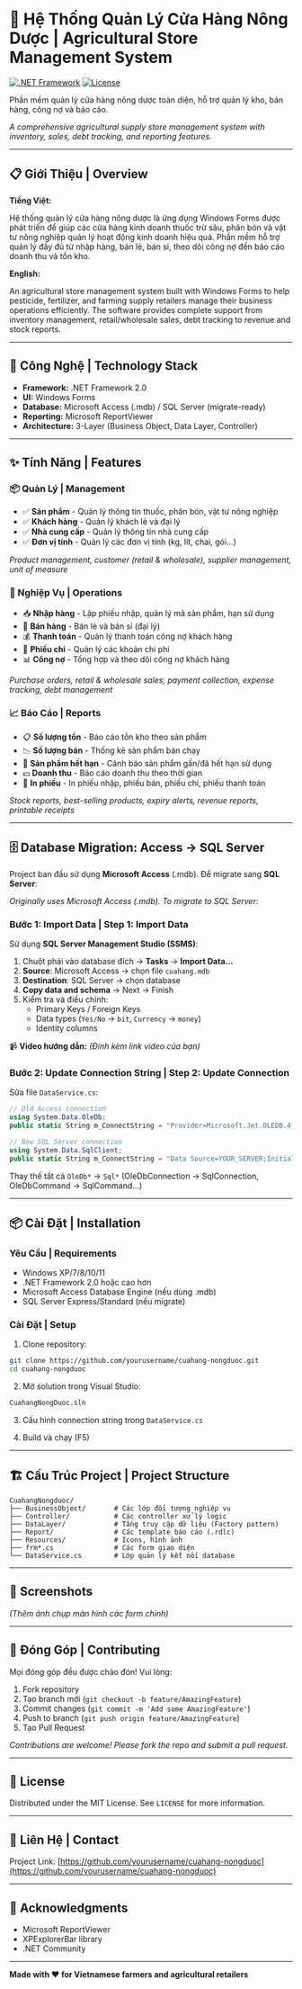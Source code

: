 # 🌾 Hệ Thống Quản Lý Cửa Hàng Nông Dược | Agricultural Store Management System

[![.NET Framework](https://img.shields.io/badge/.NET%20Framework-2.0-blue.svg)](https://dotnet.microsoft.com/)
[![License](https://img.shields.io/badge/license-MIT-green.svg)](LICENSE)

Phần mềm quản lý cửa hàng nông dược toàn diện, hỗ trợ quản lý kho, bán hàng, công nợ và báo cáo.

*A comprehensive agricultural supply store management system with inventory, sales, debt tracking, and reporting features.*

---

## 📋 Giới Thiệu | Overview

**Tiếng Việt:**

Hệ thống quản lý cửa hàng nông dược là ứng dụng Windows Forms được phát triển để giúp các cửa hàng kinh doanh thuốc trừ sâu, phân bón và vật tư nông nghiệp quản lý hoạt động kinh doanh hiệu quả. Phần mềm hỗ trợ quản lý đầy đủ từ nhập hàng, bán lẻ, bán sỉ, theo dõi công nợ đến báo cáo doanh thu và tồn kho.

**English:**

An agricultural store management system built with Windows Forms to help pesticide, fertilizer, and farming supply retailers manage their business operations efficiently. The software provides complete support from inventory management, retail/wholesale sales, debt tracking to revenue and stock reports.

---

## 🚀 Công Nghệ | Technology Stack

- **Framework:** .NET Framework 2.0
- **UI:** Windows Forms
- **Database:** Microsoft Access (.mdb) / SQL Server (migrate-ready)
- **Reporting:** Microsoft ReportViewer
- **Architecture:** 3-Layer (Business Object, Data Layer, Controller)

---

## ✨ Tính Năng | Features

### 📦 Quản Lý | Management
- ✅ **Sản phẩm** - Quản lý thông tin thuốc, phân bón, vật tư nông nghiệp
- ✅ **Khách hàng** - Quản lý khách lẻ và đại lý
- ✅ **Nhà cung cấp** - Quản lý thông tin nhà cung cấp
- ✅ **Đơn vị tính** - Quản lý các đơn vị tính (kg, lít, chai, gói...)

*Product management, customer (retail & wholesale), supplier management, unit of measure*

### 💼 Nghiệp Vụ | Operations
- 📥 **Nhập hàng** - Lập phiếu nhập, quản lý mã sản phẩm, hạn sử dụng
- 🛒 **Bán hàng** - Bán lẻ và bán sỉ (đại lý)
- 💰 **Thanh toán** - Quản lý thanh toán công nợ khách hàng
- 💸 **Phiếu chi** - Quản lý các khoản chi phí
- 📊 **Công nợ** - Tổng hợp và theo dõi công nợ khách hàng

*Purchase orders, retail & wholesale sales, payment collection, expense tracking, debt management*

### 📈 Báo Cáo | Reports
- 📋 **Số lượng tồn** - Báo cáo tồn kho theo sản phẩm
- 📉 **Số lượng bán** - Thống kê sản phẩm bán chạy
- 📅 **Sản phẩm hết hạn** - Cảnh báo sản phẩm gần/đã hết hạn sử dụng
- 💵 **Doanh thu** - Báo cáo doanh thu theo thời gian
- 🧾 **In phiếu** - In phiếu nhập, phiếu bán, phiếu chi, phiếu thanh toán

*Stock reports, best-selling products, expiry alerts, revenue reports, printable receipts*

---

## 🗄️ Database Migration: Access → SQL Server

Project ban đầu sử dụng **Microsoft Access** (.mdb). Để migrate sang **SQL Server**:

*Originally uses Microsoft Access (.mdb). To migrate to SQL Server:*

### Bước 1: Import Data | Step 1: Import Data

Sử dụng **SQL Server Management Studio (SSMS)**:

1. Chuột phải vào database đích → **Tasks** → **Import Data...**
2. **Source**: Microsoft Access → chọn file `cuahang.mdb`
3. **Destination**: SQL Server → chọn database
4. **Copy data and schema** → Next → Finish
5. Kiểm tra và điều chỉnh:
   - Primary Keys / Foreign Keys
   - Data types (`Yes/No` → `bit`, `Currency` → `money`)
   - Identity columns

📹 **Video hướng dẫn:** *(Đính kèm link video của bạn)*

### Bước 2: Update Connection String | Step 2: Update Connection

Sửa file `DataService.cs`:

```csharp
// Old Access connection
using System.Data.OleDb;
public static String m_ConnectString = "Provider=Microsoft.Jet.OLEDB.4.0;Data Source=cuahang.dll;";

// New SQL Server connection
using System.Data.SqlClient;
public static String m_ConnectString = "Data Source=YOUR_SERVER;Initial Catalog=YOUR_DATABASE;Integrated Security=True;";
```

Thay thế tất cả `OleDb*` → `Sql*` (OleDbConnection → SqlConnection, OleDbCommand → SqlCommand...)

---

## 📦 Cài Đặt | Installation

### Yêu Cầu | Requirements
- Windows XP/7/8/10/11
- .NET Framework 2.0 hoặc cao hơn
- Microsoft Access Database Engine (nếu dùng .mdb)
- SQL Server Express/Standard (nếu migrate)

### Cài Đặt | Setup

1. Clone repository:
```bash
git clone https://github.com/yourusername/cuahang-nongduoc.git
cd cuahang-nongduoc
```

2. Mở solution trong Visual Studio:
```bash
CuahangNongDuoc.sln
```

3. Cấu hình connection string trong `DataService.cs`

4. Build và chạy (F5)

---

## 🏗️ Cấu Trúc Project | Project Structure

```
CuahangNongduoc/
├── BusinessObject/       # Các lớp đối tượng nghiệp vụ
├── Controller/           # Các controller xử lý logic
├── DataLayer/            # Tầng truy cập dữ liệu (Factory pattern)
├── Report/               # Các template báo cáo (.rdlc)
├── Resources/            # Icons, hình ảnh
├── frm*.cs               # Các form giao diện
└── DataService.cs        # Lớp quản lý kết nối database
```

---

## 📸 Screenshots

*(Thêm ảnh chụp màn hình các form chính)*

---

## 🤝 Đóng Góp | Contributing

Mọi đóng góp đều được chào đón! Vui lòng:

1. Fork repository
2. Tạo branch mới (`git checkout -b feature/AmazingFeature`)
3. Commit changes (`git commit -m 'Add some AmazingFeature'`)
4. Push to branch (`git push origin feature/AmazingFeature`)
5. Tạo Pull Request

*Contributions are welcome! Please fork the repo and submit a pull request.*

---

## 📝 License

Distributed under the MIT License. See `LICENSE` for more information.

---

## 📧 Liên Hệ | Contact

Project Link: [https://github.com/yourusername/cuahang-nongduoc](https://github.com/yourusername/cuahang-nongduoc)

---

## 🙏 Acknowledgments

- Microsoft ReportViewer
- XPExplorerBar library
- .NET Community

---

**Made with ❤️ for Vietnamese farmers and agricultural retailers**


